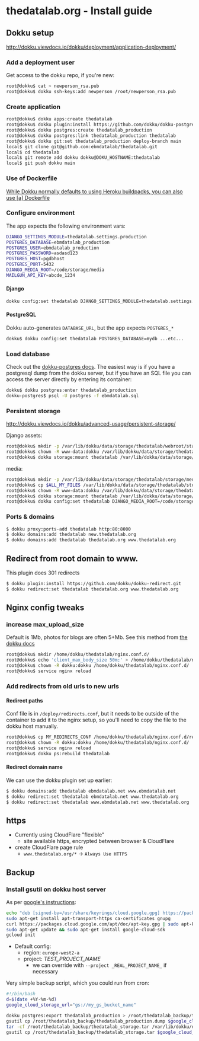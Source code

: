 # thedatalab.org - Install guide
## Dokku setup

http://dokku.viewdocs.io/dokku/deployment/application-deployment/

### Add a deployment user

Get access to the dokku repo, if you're new:

```bash
root@dokku$ cat > newperson_rsa.pub
root@dokku$ dokku ssh-keys:add newperson /root/newperson_rsa.pub
```

### Create application

```bash
root@dokku$ dokku apps:create thedatalab
root@dokku$ dokku plugin:install https://github.com/dokku/dokku-postgres.git
root@dokku$ dokku postgres:create thedatalab_production 
root@dokku$ dokku postgres:link thedatalab_production thedatalab
root@dokku$ dokku git:set thedatalab_production deploy-branch main
local$ git clone git@github.com:ebmdatalab/thedatalab.git
local$ cd thedatalab
local$ git remote add dokku dokku@DOKU_HOSTNAME:thedatalab
local$ git push dokku main
```

### Use of Dockerfile

[While Dokku normally defaults to using Heroku buildpacks, you can also use \[a\] Dockerfile](http://dokku.viewdocs.io/dokku~v0.21.4/deployment/methods/dockerfiles/)

### Configure environment

The app expects the following environment vars:

```bash
DJANGO_SETTINGS_MODULE=thedatalab.settings.production
POSTGRES_DATABASE=ebmdatalab_production
POSTGRES_USER=ebmdatalab_production
POSTGRES_PASSWORD=asdasd123
POSTGRES_HOST=pgdbhost
POSTGRES_PORT=5432
DJANGO_MEDIA_ROOT=/code/storage/media
MAILGUN_API_KEY=abcde_1234
```

#### Django

```bash
dokku config:set thedatalab DJANGO_SETTINGS_MODULE=thedatalab.settings.production
```

#### PostgreSQL

Dokku auto-generates `DATABASE_URL`, but the app expects `POSTGRES_*`

```bash
dokku$ dokku config:set thedatalab POSTGRES_DATABASE=mydb ...etc...
```

### Load database

Check out the [dokku-postgres docs](https://github.com/dokku/dokku-postgres). The easiest way is if you have a postgresql dump from the dokku server, but if you have an SQL file you can access the server directly by entering its container:

```bash
dokku$ dokku postgres:enter thedatalab_production
dokku-postgres$ psql -U postgres -f ebmdatalab.sql
```

### Persistent storage

http://dokku.viewdocs.io/dokku/advanced-usage/persistent-storage/

Django assets:

```bash
root@dokku$ mkdir -p /var/lib/dokku/data/storage/thedatalab/webroot/static/
root@dokku$ chown -R www-data:dokku /var/lib/dokku/data/storage/thedatalab
root@dokku$ dokku storage:mount thedatalab /var/lib/dokku/data/storage/thedatalab/webroot:/code/webroot
```

media:

```bash
root@dokku$ mkdir -p /var/lib/dokku/data/storage/thedatalab/storage/media
root@dokku$ cp $ALL_MY_FILES /var/lib/dokku/data/storage/thedatalab/storage/media
root@dokku$ chown -R www-data:dokku /var/lib/dokku/data/storage/thedatalab
root@dokku$ dokku storage:mount thedatalab /var/lib/dokku/data/storage/thedatalab/storage:/code/storage
root@dokku$ dokku config:set thedatalab DJANGO_MEDIA_ROOT=/code/storage/media
```

### Ports & domains

```bash
$ dokku proxy:ports-add thedatalab http:80:8000
$ dokku domains:add thedatalab new.thedatalab.org 
$ dokku domains:add thedatalab thedatalab.org www.thedatalab.org 
```

## Redirect from root domain to www. 

This plugin does 301 redirects

```bash
$ dokku plugin:install https://github.com/dokku/dokku-redirect.git
$ dokku redirect:set thedatalab thedatalab.org www.thedatalab.org
```

## Nginx config tweaks

### increase  max_upload_size

Default is 1Mb, photos for blogs are often 5+Mb. See this method from [the dokku docs](http://dokku.viewdocs.io/dokku/configuration/nginx/#customizing-via-configuration-files-included-by-the-default-tem)

```bash
root@dokku$ mkdir /home/dokku/thedatalab/nginx.conf.d/
root@dokku$ echo 'client_max_body_size 50m;' > /home/dokku/thedatalab/nginx.conf.d/upload.conf
root@dokku$ chown -R dokku:dokku /home/dokku/thedatalab/nginx.conf.d/
root@dokku$ service nginx reload
```

### Add redirects from old urls to new urls

#### Redirect paths

Conf file is in `/deploy/redirects.conf`, but it needs to be outside of the container to add it to the nginx setup, so you'll need to copy the file to the dokku host manually.

```bash
root@dokku$ cp MY_REDIRECTS_CONF /home/dokku/thedatalab/nginx.conf.d/redirects.conf
root@dokku$ chown -R dokku:dokku /home/dokku/thedatalab/nginx.conf.d/
root@dokku$ service nginx reload
root@dokku$ dokku ps:rebuild thedatalab
```

#### Redirect domain name

We can use the dokku plugin set up earlier:

```bash
$ dokku domains:add thedatalab ebmdatalab.net www.ebmdatalab.net
$ dokku redirect:set thedatalab ebmdatalab.net www.thedatalab.org
$ dokku redirect:set thedatalab www.ebmdatalab.net www.thedatalab.org
```

## https

* Currently using CloudFlare "flexible"
  * site available https, encrypted between browser & CloudFlare
* create CloudFlare page rule
  * `www.thedatalab.org/*` -> `Always Use HTTPS`

## Backup

### Install gsutil on dokku host server

As per [google's instructions](https://cloud.google.com/storage/docs/gsutil_install#deb):

```bash
echo "deb [signed-by=/usr/share/keyrings/cloud.google.gpg] https://packages.cloud.google.com/apt cloud-sdk main" | sudo tee -a /etc/apt/sources.list.d/google-cloud-sdk.list
sudo apt-get install apt-transport-https ca-certificates gnupg
curl https://packages.cloud.google.com/apt/doc/apt-key.gpg | sudo apt-key --keyring /usr/share/keyrings/cloud.google.gpg add -
sudo apt-get update && sudo apt-get install google-cloud-sdk
gcloud init
```

* Default config:
  * region: `europe-west2-a`
  * project: _TEST_PROJECT_NAME_
    * we can override with `--project _REAL_PROJECT_NAME_` if necessary

Very simple backup script, which you could run from cron:

```bash
#!/bin/bash
d=$(date +%Y-%m-%d)
google_cloud_storage_url="gs://my_gs_bucket_name"

dokku postgres:export thedatalab_production > /root/thedatalab_backup/thedatalab_production.dump
gsutil cp /root/thedatalab_backup/thedatalab_production.dump $google_cloud_storage_url/thedatalab_production-$d.dump
tar -cf /root/thedatalab_backup/thedatalab_storage.tar /var/lib/dokku/data/storage/thedatalab
gsutil cp /root/thedatalab_backup/thedatalab_storage.tar $google_cloud_storage_url/thedatalab_storage-$d.tar
```
